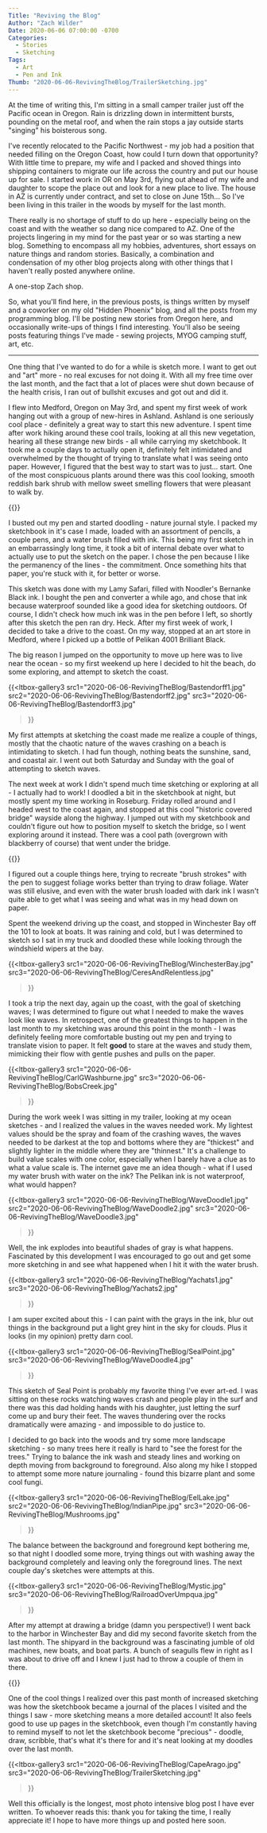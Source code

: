 ```yaml
---
Title: "Reviving the Blog"
Author: "Zach Wilder"
Date: 2020-06-06 07:00:00 -0700
Categories:
  - Stories
  - Sketching
Tags:
  - Art
  - Pen and Ink
Thumb: "2020-06-06-RevivingTheBlog/TrailerSketching.jpg"
---
```


At the time of writing this, I'm sitting in a small camper trailer just off the
Pacific ocean in Oregon. Rain is drizzling down in intermittent bursts, pounding
on the metal roof, and when the rain stops a jay outside starts "singing" his
boisterous song.

I've recently relocated to the Pacific Northwest - my job had a position that
needed filling on the Oregon Coast, how could I turn down that opportunity? With
little time to prepare, my wife and I packed and shoved things into shipping
containers to migrate our life across the country and put our house up for sale.
I started work in OR on May 3rd, flying out ahead of my wife and daughter to
scope the place out and look for a new place to live. The house in AZ is
currently under contract, and set to close on June 15th... So I've been living in
this trailer in the woods by myself for the last month.

There really is no shortage of stuff to do up here - especially being on the
coast and with the weather so dang nice compared to AZ. One of the projects
lingering in my mind for the past year or so was starting a new blog. Something
to encompass all my hobbies, adventures, short essays on nature things and
random stories. Basically, a combination and condensation of my other blog
projects along with other things that I haven't really posted anywhere online.

A one-stop Zach shop.

So, what you'll find here, in the previous posts, is things written by myself
and a coworker on my old "Hidden Phoenix" blog, and all the posts from my
programming blog. I'll be posting new stories from Oregon here, and occasionally
write-ups of things I find interesting. You'll also be seeing posts featuring
things I've made - sewing projects, MYOG camping stuff, art, etc. 

---

One thing that I've wanted to do for a while is sketch more. I want to get out
and "art" more - no real excuses for not doing it. With all my free time over
the last month, and the fact that a lot of places were shut down because of the
health crisis, I ran out of bullshit excuses and got out and did it. 

I flew into Medford, Oregon on May 3rd, and spent my first week of work hanging
out with a group of new-hires in Ashland. Ashland is one seriously cool place -
definitely a great way to start this new adventure. I spent time after work
hiking around these cool trails, looking at all this new vegetation, hearing all
these strange new birds - all while carrying my sketchbook. It took me a couple
days to actually open it, definitely felt intimidated and overwhelmed by the
thought of trying to translate what I was seeing onto paper. However, I figured
that the best way to start was to just... start. One of the most conspicuous
plants around there was this cool looking, smooth reddish bark shrub with mellow
sweet smelling flowers that were pleasant to walk by.

{{<ltbox src="2020-06-06-RevivingTheBlog/Manzanita.jpg">}}

I busted out my pen and started doodling - nature journal style. I packed my
sketchbook in it's case I made, loaded with an assortment of pencils, a couple
pens, and a water brush filled with ink. This being my first sketch in an
embarrassingly long time, it took a bit of internal debate over what to actually
use to put the sketch on the paper. I chose the pen because I like the
permanency of the lines - the commitment. Once something hits that paper, you're
stuck with it, for better or worse. 

This sketch was done with my Lamy Safari, filled with Noodler's Bernanke Black
ink. I bought the pen and converter a while ago, and chose that ink because
waterproof sounded like a good idea for sketching outdoors. Of course, I didn't
check how much ink was in the pen before I left, so shortly after this sketch
the pen ran dry. Heck. After my first week of work, I decided to take a drive to
the coast.  On my way, stopped at an art store in Medford, where I picked up a
bottle of Pelikan 4001 Brilliant Black.

The big reason I jumped on the opportunity to move up here was to live near the
ocean - so my first weekend up here I decided to hit the beach, do some
exploring, and attempt to sketch the coast.

{{<ltbox-gallery3 
 src1="2020-06-06-RevivingTheBlog/Bastendorff1.jpg"
 src2="2020-06-06-RevivingTheBlog/Bastendorff2.jpg"
 src3="2020-06-06-RevivingTheBlog/Bastendorff3.jpg"
>}}

My first attempts at sketching the coast made me realize a couple of things,
mostly that the chaotic nature of the waves crashing on a beach is intimidating
to sketch. I had fun though, nothing beats the sunshine, sand, and coastal air.
I went out both Saturday and Sunday with the goal of attempting to sketch waves. 

The next week at work I didn't spend much time sketching or exploring at all - I
actually had to work! I doodled a bit in the sketchbook at night, but mostly
spent my time working in Roseburg. Friday rolled around and I headed west to the
coast again, and stopped at this cool "historic covered bridge" wayside along
the highway. I jumped out with my sketchbook and couldn't figure out how to
position myself to sketch the bridge, so I went exploring around it instead.
There was a cool path (overgrown with blackberry of course) that went
under the bridge.

{{<ltbox src="2020-06-06-RevivingTheBlog/SandyCreek.jpg">}}

I figured out a couple things here, trying to recreate "brush strokes" with the
pen to suggest foliage works better than trying to draw foliage. Water was still
elusive, and even with the water brush loaded with dark ink I wasn't quite able
to get what I was seeing and what was in my head down on paper.

Spent the weekend driving up the coast, and stopped in Winchester Bay off the
101 to look at boats. It was raining and cold, but I was determined to sketch so
I sat in my truck and doodled these while looking through the windshield wipers at the
bay.

{{<ltbox-gallery3
 src1="2020-06-06-RevivingTheBlog/WinchesterBay.jpg"
 src3="2020-06-06-RevivingTheBlog/CeresAndRelentless.jpg"
>}}

I took a trip the next day, again up the coast, with the goal of sketching waves; I was
determined to figure out what I needed to make the waves look like waves. In
retrospect, one of the greatest things to happen in the last month to my
sketching was around this point in the month - I was definitely feeling more
comfortable busting out my pen and trying to translate vision to paper. It felt
**good** to stare at the waves and study them, mimicking their flow with gentle
pushes and pulls on the paper.

{{<ltbox-gallery3
 src1="2020-06-06-RevivingTheBlog/CarlGWashburne.jpg"
 src3="2020-06-06-RevivingTheBlog/BobsCreek.jpg"
>}}

During the work week I was sitting in my trailer, looking at my ocean sketches -
and I realized the values in the waves needed work. My lightest values should be
the spray and foam of the crashing waves, the waves needed to be darkest at the
top and bottoms where they are "thickest" and slightly lighter in the middle
where they are "thinnest." It's a challenge to build value scales with one
color, especially when I barely have a clue as to what a value scale is. The
internet gave me an idea though - what if I used my water brush with water on
the ink? The Pelikan ink is not waterproof, what would happen?

{{<ltbox-gallery3
 src1="2020-06-06-RevivingTheBlog/WaveDoodle1.jpg"
 src2="2020-06-06-RevivingTheBlog/WaveDoodle2.jpg"
 src3="2020-06-06-RevivingTheBlog/WaveDoodle3.jpg"
>}}

Well, the ink explodes into beautiful shades of gray is what happens. Fascinated
by this development I was encouraged to go out and get some more sketching in
and see what happened when I hit it with the water brush.

{{<ltbox-gallery3
 src1="2020-06-06-RevivingTheBlog/Yachats1.jpg"
 src3="2020-06-06-RevivingTheBlog/Yachats2.jpg"
>}}

I am super excited about this - I can paint with the grays in the ink, blur out
things in the background put a light grey hint in the sky for clouds. Plus it
looks (in my opinion) pretty darn cool. 

{{<ltbox-gallery3
 src1="2020-06-06-RevivingTheBlog/SealPoint.jpg"
 src3="2020-06-06-RevivingTheBlog/WaveDoodle4.jpg"
>}}

This sketch of Seal Point is probably my favorite thing I've ever art-ed. I was sitting on
these rocks watching waves crash and people play in the surf and there was this
dad holding hands with his daughter, just letting the surf come up and bury
their feet. The waves thundering over the rocks dramatically were amazing - and
impossible to do justice to. 

I decided to go back into the woods and try some more landscape sketching - so
many trees here it really is hard to "see the forest for the trees." Trying to
balance the ink wash and steady lines and working on depth moving from
background to foreground. Also along my hike I stopped to attempt some more
nature journaling - found this bizarre plant and some cool fungi.

{{<ltbox-gallery3
 src1="2020-06-06-RevivingTheBlog/EelLake.jpg"
 src2="2020-06-06-RevivingTheBlog/IndianPipe.jpg"
 src3="2020-06-06-RevivingTheBlog/Mushrooms.jpg"
>}}

The balance between the background and foreground kept bothering me, so that
night I doodled some more, trying things out with washing away the background
completely and leaving only the foreground lines. The next couple day's sketches
were attempts at this.

{{<ltbox-gallery3
 src1="2020-06-06-RevivingTheBlog/Mystic.jpg"
 src3="2020-06-06-RevivingTheBlog/RailroadOverUmpqua.jpg"
>}}

After my attempt at drawing a bridge (damn you perspective!) I went back to the
harbor in Winchester Bay and did my second favorite sketch from the last
month. The shipyard in the background was a fascinating jumble of old machines,
new boats, and boat parts. A bunch of seagulls flew in right as I was about to
drive off and I knew I just had to throw a couple of them in there. 

{{<ltbox src="2020-06-06-RevivingTheBlog/HarborLights.jpg">}}

One of the cool things I realized over this past month of increased sketching
was how the sketchbook became a journal of the places I visited and the things I
saw - more sketching means a more detailed account! It also feels good to use up
pages in the sketchbook, even though I'm constantly having to remind myself to
not let the sketchbook become "precious" - doodle, draw, scribble, that's what
it's there for and it's neat looking at my doodles over the last month.

{{<ltbox-gallery3
 src1="2020-06-06-RevivingTheBlog/CapeArago.jpg"
 src3="2020-06-06-RevivingTheBlog/TrailerSketching.jpg"
>}}

Well this officially is the longest, most photo intensive blog post I have ever
written. To whoever reads this: thank you for taking the time, I really
appreciate it! I hope to have more things up and posted here soon.
